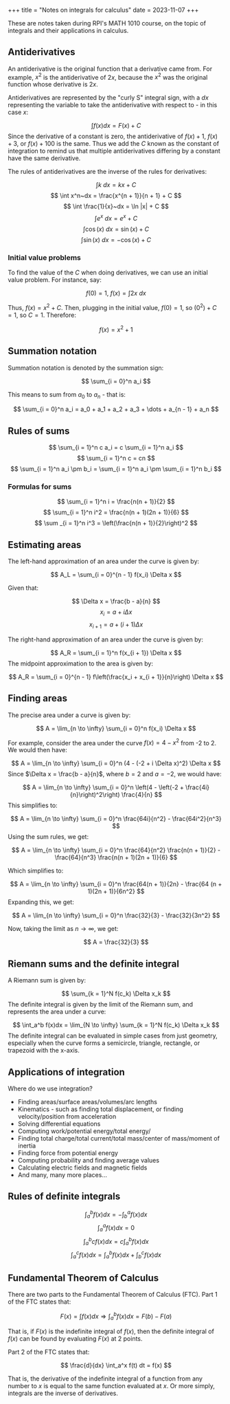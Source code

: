 +++
title = "Notes on integrals for calculus"
date = 2023-11-07
+++

These are notes taken during RPI's MATH 1010 course, on the topic of integrals and their applications in calculus.

<!-- more -->

## Antiderivatives

An antiderivative is the original function that a derivative came from. For example, $x^2$ is the antiderivative of $2x$, because the $x^2$ was the original function whose derivative is $2x$.

Antiderivatives are represented by the "curly S" integral sign, with a $dx$ representing the variable to take the antiderivative with respect to - in this case $x$:

$$
\int f(x) dx = F(x) + C
$$
Since the derivative of a constant is zero, the antiderivative of $f(x) + 1$, $f(x) + 3$, or $f(x) + 100$ is the same. Thus we add the $C$ known as the constant of integration to remind us that multiple antiderivatives differing by a constant have the same derivative.

The rules of antiderivatives are the inverse of the rules for derivatives:

$$
\int k~dx = kx + C
$$
$$
\int x^n~dx = \frac{x^{n + 1}}{n + 1} + C
$$
$$
\int \frac{1}{x}~dx = \ln |x| + C
$$
$$
\int e^x~dx = e^x + C
$$
$$
\int \cos(x)~dx = \sin(x) + C
$$
$$
\int \sin(x)~dx = -\cos(x) + C
$$

### Initial value problems

To find the value of the $C$ when doing derivatives, we can use an initial value problem. For instance, say:

$$
f(0) = 1,~f(x) = \int 2x~dx
$$

Thus, $f(x) = x^2 + C$. Then, plugging in the initial value, $f(0) = 1$, so $(0^2) + C = 1$, so $C = 1$. Therefore:

$$
f(x) = x^2 + 1
$$

## Summation notation

Summation notation is denoted by the summation sign:

$$
\sum_{i = 0}^n a_i
$$

This means to sum from $a_0$ to $a_n$ - that is:

$$
\sum_{i = 0}^n a_i = a_0 + a_1 + a_2 + a_3 + \dots + a_{n - 1} + a_n
$$
## Rules of sums

$$
\sum_{i = 1}^n c a_i = c \sum_{i = 1}^n a_i
$$
$$
\sum_{i = 1}^n c = cn
$$
$$
\sum_{i = 1}^n a_i \pm b_i = \sum_{i = 1}^n a_i \pm \sum_{i = 1}^n b_i
$$
### Formulas for sums

$$
\sum_{i = 1}^n i = \frac{n(n + 1)}{2}
$$
$$
\sum_{i = 1}^n i^2 = \frac{n(n + 1)(2n + 1)}{6}
$$
$$
\sum _{i = 1}^n i^3 = \left(\frac{n(n + 1)}{2}\right)^2
$$
## Estimating areas

The left-hand approximation of an area under the curve is given by:

$$
A_L = \sum_{i = 0}^{n - 1} f(x_i) \Delta x
$$

Given that:

$$
\Delta x = \frac{b - a}{n}
$$
$$
x_i = a + i\Delta x
$$
$$
x_{i + 1} = a + (i + 1) \Delta x
$$

The right-hand approximation of an area under the curve is given by:

$$
A_R = \sum_{i = 1}^n f(x_{i + 1}) \Delta x
$$
The midpoint approximation to the area is given by:

$$
A_R = \sum_{i = 0}^{n - 1} f\left(\frac{x_i + x_{i + 1}}{n}\right) \Delta x
$$
## Finding areas

The precise area under a curve is given by:

$$
A = \lim_{n \to \infty} \sum_{i = 0}^n f(x_i) \Delta x
$$

For example, consider the area under the curve $f(x) = 4 - x^2$ from -2 to 2. We would then have:

$$
A = \lim_{n \to \infty} \sum_{i = 0}^n (4 - (-2 + i \Delta x)^2) \Delta x
$$
Since $\Delta x = \frac{b - a}{n}$, where $b = 2$ and $a = -2$, we would have:

$$
A = \lim_{n \to \infty} \sum_{i = 0}^n \left(4 - \left(-2 +  \frac{4i}{n}\right)^2\right) \frac{4}{n}
$$
This simplifies to:

$$
A = \lim_{n \to \infty} \sum_{i = 0}^n \frac{64i}{n^2} - \frac{64i^2}{n^3}
$$
Using the sum rules, we get:

$$
A = \lim_{n \to \infty} \sum_{i = 0}^n \frac{64}{n^2} \frac{n(n + 1)}{2} - \frac{64}{n^3} \frac{n(n + 1)(2n + 1)}{6}
$$

Which simplifies to:

$$
A = \lim_{n \to \infty} \sum_{i = 0}^n \frac{64(n + 1)}{2n} - \frac{64 (n + 1)(2n + 1)}{6n^2}
$$
Expanding this, we get:

$$
A = \lim_{n \to \infty} \sum_{i = 0}^n \frac{32}{3} - \frac{32}{3n^2}
$$

Now, taking the limit as $n \to \infty$, we get:

$$
A = \frac{32}{3}
$$

## Riemann sums and the definite integral

A Riemann sum is given by:

$$
\sum_{k = 1}^N f(c_k) \Delta x_k
$$
The definite integral is given by the limit of the Riemann sum, and represents the area under a curve:

$$
\int_a^b f(x)dx = \lim_{N \to \infty} \sum_{k = 1}^N f(c_k) \Delta x_k
$$
The definite integral can be evaluated in simple cases from just geometry, especially when the curve forms a semicircle, triangle, rectangle, or trapezoid with the x-axis.

## Applications of integration

Where do we use integration?

- Finding areas/surface areas/volumes/arc lengths
- Kinematics - such as finding total displacement, or finding velocity/position from acceleration  
- Solving differential equations
- Computing work/potential energy/total energy/
- Finding total charge/total current/total mass/center of mass/moment of inertia
- Finding force from potential energy
- Computing probability and finding average values
- Calculating electric fields and magnetic fields
- And many, many more places...

## Rules of definite integrals

$$
\int_a^b f(x) dx = -\int_b^a f(x) dx
$$
$$
\int_a^a f(x) dx = 0
$$
$$
\int_a^b c f(x) dx = c\int_a^b f(x) dx
$$
$$
\int_a^c f(x) dx = \int_a^b f(x) dx + \int_b^c f(x) dx
$$

## Fundamental Theorem of Calculus

There are two parts to the Fundamental Theorem of Calculus (FTC). Part 1 of the FTC states that:

$$
F(x) = \int f(x) dx \Rightarrow \int_a^b f(x) dx = F(b) - F(a) 
$$

That is, if $F(x)$ is the indefinite integral of $f(x)$, then the definite integral of $f(x)$ can be found by evaluating $F(x)$ at 2 points.

Part 2 of the FTC states that:

$$
\frac{d}{dx} \int_a^x f(t) dt = f(x)
$$

That is, the derivative of the indefinite integral of a function from any number to $x$ is equal to the same function evaluated at $x$. Or more simply, integrals are the inverse of derivatives.
